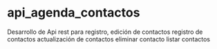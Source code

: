 # api_agenda_contactos
Desarrollo de Api rest para registro, edición de contactos
registro de contactos
actualización de contactos
eliminar contacto
listar contactos
